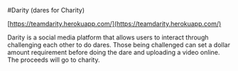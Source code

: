 #Darity (dares for Charity)

[https://teamdarity.herokuapp.com/](https://teamdarity.herokuapp.com/)

Darity is a social media platform that allows users to interact through challenging each other to do dares. Those being challenged can set a dollar amount requirement before doing the dare and uploading a video online. The proceeds will go to charity.